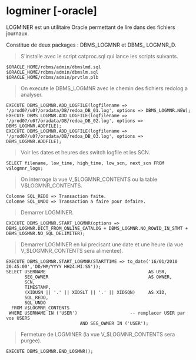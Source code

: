 # logminer [-oracle]

LOGMINER est un utilitaire Oracle permettant de lire dans des fichiers journaux.

Constitue de deux packages : DBMS_LOGMNR et DBMS_ LOGMNR_D.

> S'installe avec le script catproc.sql qui lance les scripts suivants.

```
$ORACLE_HOME/rdbms/admin/dbmslmd.sql
$ORACLE_HOME/rdbms/admin/dbmslm.sql
$ORACLE_HOME/rdbms/admin/prvtlm.plb
```

> On execute le DBMS_LOGMNR avec le chemin des fichiers redolog a analyser.

```
EXECUTE DBMS_LOGMNR.ADD_LOGFILE(logfilename => '/prod0?/u0?/oradata/DB/redoa_DB_01.log', options => DBMS_LOGMNR.NEW);
EXECUTE DBMS_LOGMNR.ADD_LOGFILE(logfilename => '/prod0?/u0?/oradata/DB/redoa_DB_02.log', options => DBMS_LOGMNR.ADDFILE);
EXECUTE DBMS_LOGMNR.ADD_LOGFILE(logfilename => '/prod0?/u0?/oradata/DB/redoa_DB_03.log', options => DBMS_LOGMNR.ADDFILE);
```

> Voir les dates et heures des switch logfile et les SCN.

```
SELECT filename, low_time, high_time, low_scn, next_scn FROM v$logmnr_logs;
```

> On interroge la vue V_\$LOGMNR_CONTENTS ou la table V\$LOGMNR_CONTENTS.

```
Colonne SQL_REDO => Transaction faite.
Colonne SQL_UNDO => Transaction a faire pour defaire.
```

> Demarrer LOGMINER.

```
EXECUTE DBMS_LOGMNR.START_LOGMNR(options => DBMS_LOGMNR.DICT_FROM_ONLINE_CATALOG + DBMS_LOGMNR.NO_ROWID_IN_STMT + DBMS_LOGMNR.NO_SQL_DELIMITER);
```

> Demarrer LOGMINER en lui precisant une date et une heure (la vue V_$LOGMNR_CONTENTS sera alimentee).

```
EXECUTE DBMS_LOGMNR.START_LOGMNR(STARTTIME => to_date('16/01/2010 20:45:00','DD/MM/YYYY HH24:MI:SS'));
SELECT USERNAME                                       AS USR,
       SEG_OWNER                                      AS OWNER,
       SCN,
       TIMESTAMP,
       (XIDUSN || '.' || XIDSLT || '.' || XIDSQN)     AS XID,
       SQL_REDO,
       SQL_UNDO
  FROM V$LOGMNR_CONTENTS
 WHERE USERNAME IN ('USER')                    -- remplacer USER par vos USERS
                            AND SEG_OWNER IN ('USER');
```

> Fermeture de LOGMINER (la vue V_$LOGMNR_CONTENTS sera purgee).

```
EXECUTE DBMS_LOGMNR.END_LOGMNR();
```
